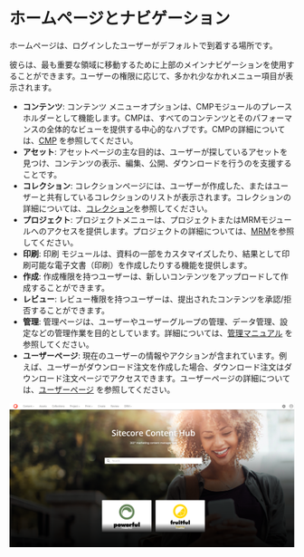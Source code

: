# ホームページとナビゲーション

ホームページは、ログインしたユーザーがデフォルトで到着する場所です。

彼らは、最も重要な領域に移動するために上部のメインナビゲーションを使用することができます。ユーザーの権限に応じて、多かれ少なかれメニュー項目が表示されます。

* **コンテンツ**: コンテンツ メニューオプションは、CMPモジュールのプレースホルダーとして機能します。CMPは、すべてのコンテンツとそのパフォーマンスの全体的なビューを提供する中心的なハブです。CMPの詳細については、[CMP](../../cmp/cmp-intro.md) を参照してください。
* **アセット**: アセットページの主な目的は、ユーザーが探しているアセットを見つけ、コンテンツの表示、編集、公開、ダウンロードを行うのを支援することです。
* **コレクション**: コレクションページには、ユーザーが作成した、またはユーザーと共有しているコレクションのリストが表示されます。コレクションの詳細については、[コレクション](../about-m-content/definitions/collections.md)を参照してください。
* **プロジェクト**: プロジェクトメニューは、プロジェクトまたはMRMモジュールへのアクセスを提供します。プロジェクトの詳細については、[MRM](../../marketing-resource-management/introduction.md)を参照してください。
* **印刷**: 印刷 モジュールは、資料の一部をカスタマイズしたり、結果として印刷可能な電子文書（印刷）を作成したりする機能を提供します。
* **作成**: 作成権限を持つユーザーは、新しいコンテンツをアップロードして作成することができます。
* **レビュー**: レビュー権限を持つユーザーは、提出されたコンテンツを承認/拒否することができます。
* **管理**: 管理ページは、ユーザーやユーザーグループの管理、データ管理、設定などの管理作業を目的としています。詳細については、[管理マニュアル](../../administration/introduction.md) を参照してください。
* **ユーザーページ**: 現在のユーザーの情報やアクションが含まれています。例えば、ユーザーがダウンロード注文を作成した場合、ダウンロード注文はダウンロード注文ページでアクセスできます。ユーザーページの詳細については、[ユーザーページ](../customize/user-pages-menu.md) を参照してください。

![ログインしているユーザーが標準で見るホームページ](../../../images/user-documentation/content-user-manual/getting-around/home_page.png)

